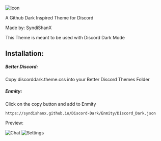 ![Icon](https://syndishanx.github.io/Discord-Dark/Images/Discord-Dark-Icon.png)

A Github Dark Inspired Theme for Discord

Made by: SyndiShanX

This Theme is meant to be used with Discord Dark Mode

## Installation:

##### Better Discord:

Copy discorddark.theme.css into your Better Discord Themes Folder

##### Enmity:

Click on the copy button and add to Enmity
```
https://syndishanx.github.io/Discord-Dark/Enmity/Discord_Dark.json
```

Preview:

![Chat](https://syndishanx.github.io/Discord-Dark/Images/Discord-Dark-Chat.png)
![Settings](https://syndishanx.github.io/Discord-Dark/Images/Discord-Dark-Settings.png)
